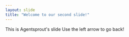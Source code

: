 ```yaml
---
layout: slide
title: "Welcome to our second slide!"
---
```

This is Agentsprout's slide
Use the left arrow to go back!
